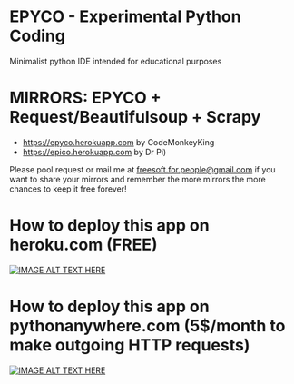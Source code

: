 # EPYCO - Experimental Python Coding
Minimalist python IDE intended for educational purposes

# MIRRORS: EPYCO + Request/Beautifulsoup + Scrapy
  - https://epyco.herokuapp.com by CodeMonkeyKing
  - https://epico.herokuapp.com by Dr Pi)

Please pool request or mail me at freesoft.for.people@gmail.com if you want to share your mirrors and remember the more mirrors the more chances to keep it free forever!

# How to deploy this app on heroku.com (FREE)
[![IMAGE ALT TEXT HERE](https://img.youtube.com/vi/ERmGWQ-j-2Y/0.jpg)](https://youtu.be/ERmGWQ-j-2Y?t=660)

# How to deploy this app on pythonanywhere.com (5$/month to make outgoing HTTP requests)
[![IMAGE ALT TEXT HERE](https://img.youtube.com/vi/dGpc6yBe6iE/0.jpg)](https://www.youtube.com/watch?v=dGpc6yBe6iE)
